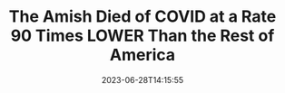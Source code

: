 ---
title: "The Amish Died of COVID at a Rate 90 Times LOWER Than the Rest of America"
description: "'Now, how is that possible?' Steve Kirsch asked. 'It’s possible because the Amish aren’t vaccinated. And because the Amish didn’t follow a single guideline of the CDC,' he answered."
anchortext: "The Vigilant Fox"
url: "https://open.substack.com/pub/vigilantfox/p/the-amish-died-of-covid-at-a-rate"
date: 2023-06-28T14:15:55
layout: link
category: link
blockquote: true
youtube: false
tags:
  - Amish
  - COVID-19
---